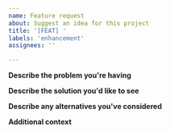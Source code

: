 ```yaml
---
name: Feature request
about: Suggest an idea for this project
title: '[FEAT] '
labels: 'enhancement'
assignees: ''

---
```


**Describe the problem you're having**

<!-- Answer here -->

**Describe the solution you'd like to see**

<!-- Answer here -->

**Describe any alternatives you've considered**

<!-- Answer here -->

**Additional context**

<!-- Optional answer here -->
